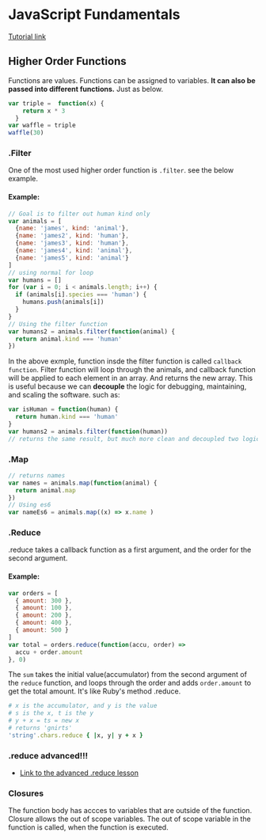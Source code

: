 # JavaScript Fundamentals

[Tutorial link](https://reactjs.co/#basic-preface)
## Higher Order Functions

Functions are values. Functions can be assigned to variables. 
**It can also be passed into different functions.** Just as below.

```javascript
var triple =  function(x) {
    return x * 3
  }
var waffle = triple
waffle(30)
```

### .Filter
One of the most used higher order function is `.filter`. see the below example.

#### Example: 
```javascript
// Goal is to filter out human kind only
var animals = [ 
  {name: 'james', kind: 'animal'},
  {name: 'james2', kind: 'human'},
  {name: 'james3', kind: 'human'},
  {name: 'james4', kind: 'animal'},
  {name: 'james5', kind: 'animal'}
]
// using normal for loop
var humans = []
for (var i = 0; i < animals.length; i++) {
  if (animals[i].species === 'human') {
    humans.push(animals[i])
  }
}
// Using the filter function
var humans2 = animals.filter(function(animal) {
  return animal.kind === 'human'
})
```
In the above exmple, function insde the filter function is called `callback function`. Filter function will loop through the animals, and callback function will be applied to each element in an array. And returns the new array.
This is useful because we can **decouple** the logic for debugging, maintaining, and scaling the software. such as:
```javascript
var isHuman = function(human) {
  return human.kind === 'human'
}
var humans2 = animals.filter(function(human))
// returns the same result, but much more clean and decoupled two logics
```

### .Map
```javascript
// returns names
var names = animals.map(function(animal) {
  return animal.map
})
// Using es6
var nameEs6 = animals.map((x) => x.name )
```

### .Reduce
.reduce takes a callback function as a first argument, and the order for the second argument.
#### Example:
```javascript
var orders = [
  { amount: 300 },
  { amount: 100 },
  { amount: 200 },
  { amount: 400 },
  { amount: 500 }
]
var total = orders.reduce(function(accu, order) => 
  accu + order.amount
}, 0)
```
The `sum` takes the initial value(accumulator) from the second argument of the `reduce` function, and loops through the order and adds `order.amount` to get the total amount. It's like Ruby's method .reduce.
```ruby
# x is the accumulator, and y is the value
# s is the x, t is the y
# y + x = ts = new x
# returns 'gnirts'
'string'.chars.reduce { |x, y| y + x }
```

### .reduce advanced!!!
  * [Link to the advanced .reduce lesson](https://www.youtube.com/watch?v=1DMolJ2FrNY)

### Closures
The function body has accces to variables that are outside of the function. Closure allows the out of scope variables. The out of scope variable in the function is called, when the function is executed. 
